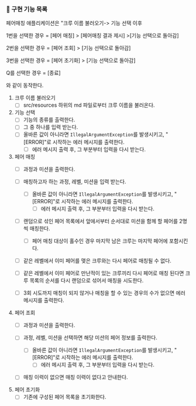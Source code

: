 ### 📜 구현 기능 목록

페어매칭 애플리케이션은 "크루 이름 불러오기-> 기능 선택 이후 

1번을 선택한 경우 = [페어 매칭] > [페어매칭 결과 제시] >[기능 선택으로 돌아감]

2번을 선택한 경우 = [페어 조회] > [기능 선택으로 돌아감]

3번을 선택한 경우 = [페어 초기화] > [기능 선택으로 돌아감]

Q를 선택한 경우 = [종료] 

와 같이 동작한다.

1. 크루 이름 불러오기
    - [ ] src/resources 하위의 md 파일로부터 크루 이름을 불러온다.

2. 기능 선택
    - [ ] 기능의 종류를 출력한다.
    - [ ] 그 중 하나를 입력 받는다.
    - [ ] 올바른 값이 아니라면 `IllegalArgumentException`를 발생시키고, "[ERROR]"로 시작하는 에러 메시지를 출력한다.
        - [ ] 에러 메시지 출력 후, 그 부분부터 입력을 다시 받는다.

3. 페어 매칭
    - [ ] 과정과 미션을 출력한다.
    - [ ] 매칭하고자 하는 과정, 레벨, 미션을 입력 받는다.
        - [ ] 올바른 값이 아니라면 `IllegalArgumentException`를 발생시키고, "[ERROR]"로 시작하는 에러 메시지를 출력한다.
            - [ ] 에러 메시지 출력 후, 그 부분부터 입력을 다시 받는다.
    - [ ] 랜덤으로 섞인 페어 목록에서 앞에서부터 순서대로 미션을 함께 할 페어를 2명씩 매칭한다.
        - [ ] 페어 매칭 대상이 홀수인 경우 마지막 남은 크루는 마지막 페어에 포함시킨다.
    - [ ] 같은 레벨에서 이미 페어를 맺은 크루와는 다시 페어로 매칭될 수 없다.
    - [ ] 같은 레벨에서 이미 페어로 만난적이 있는 크루끼리 다시 페어로 매칭 된다면 크루 목록의 순서를 다시 랜덤으로 섞어서 매칭을 시도한다.
    - [ ] 3회 시도까지 매칭이 되지 않거나 매칭을 할 수 있는 경우의 수가 없으면 에러 메시지를 출력한다.


4. 페어 조회
    - [ ] 과정과 미션을 출력한다.
    - [ ] 과정, 레벨, 미션을 선택하면 해당 미션의 페어 정보를 출력한다.
        - [ ] 올바른 값이 아니라면 `IllegalArgumentException`를 발생시키고, "[ERROR]"로 시작하는 에러 메시지를 출력한다.
            - [ ] 에러 메시지 출력 후, 그 부분부터 입력을 다시 받는다.
    - [ ] 매칭 이력이 없으면 매칭 이력이 없다고 안내한다.


5. 페어 초기화
    - [ ] 기존에 구성된 페어 목록을 초기화한다.